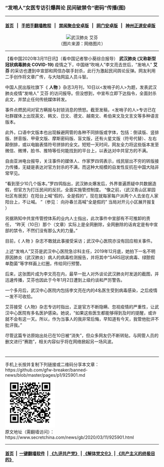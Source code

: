 ### “发哨人”女医专访引爆舆论 民间破禁令“密码”传播(图)
------------------------

#### [首页](https://github.com/gfw-breaker/banned-news/blob/master/README.md) &nbsp;&nbsp;|&nbsp;&nbsp; [手把手翻墙教程](https://github.com/gfw-breaker/guides/wiki) &nbsp;&nbsp;|&nbsp;&nbsp; [禁闻聚合安卓版](https://github.com/gfw-breaker/bn-android) &nbsp;&nbsp;|&nbsp;&nbsp; [网门安卓版](https://github.com/oGate2/oGate) &nbsp;&nbsp;|&nbsp;&nbsp; [神州正道安卓版](https://github.com/SzzdOgate/update) 



<div class="article_right" style="fone-color:#000">
 <p style="text-align:center">
  <img alt="武汉肺炎 艾芬" src="//img3.secretchina.com/pic/2020/3-11/p2645211a56396770-ss.jpg" style="height:337px; width:600px"/>
  <br>
   （图片来源：网络图片）
   <span id="hideid" name="hideid" style="color:red;display:none;">
    <span href="https://www.secretchina.com">
    </span>
   </span>
  </br>
 </p>
 <div id="txt-mid1-t21-2017">
  

---


  </div>
 </div>
 <p>
  【看中国2020年3月11日讯】（看中国记者黎小葵综合报导）
  <strong>
   <span href="https://www.secretchina.com/news/gb/tag/武汉肺炎" target="_blank">
    武汉肺炎
   </span>
   (又称新型冠状病毒肺炎 COVID-19)
  </strong>
  疫情之下，中国继“吹哨人”李文亮去世后，“发哨人”
  <strong>
   艾芬
  </strong>
  的采访也遭到中宣部和网信办联手封杀，此行为激起民间舆论反弹。网友利用二手创作将文章广传，与大陆网监人员斗智。
  <span id="hideid" name="hideid" style="color:red;display:none;">
   <span href="https://www.secretchina.com">
   </span>
  </span>
 </p>
 <p>
  中国人民出版社旗下《
  <strong>
   人物
  </strong>
  》杂志3月刊，10日以&lt;发哨子的人&gt;为题，发表武汉肺炎疫情“发哨人”
  <span href="https://www.secretchina.com/news/gb/tag/艾芬" target="_blank">
   艾芬
  </span>
  的访问报导。但没想到，中宣布立即下达指令，全面封杀此文，并禁止任何传统媒体转发。
 </p>
 <p>
  事件点燃民间对官方瞒报与封锁消息的愤怒。截至发稿，&lt;发哨子的人&gt;专访已在社群媒体上出现英文、韩文、日文、德文、越南文、希伯来文及文言文等多种语言版本。
 </p>
 <p>
  此外，口语中文版本也出现躲避网管的各种不同排版或字体，包括：倒读版、竖排版、拼音版、甲骨文版、摩斯密码版、盲文版，还有火星文版（符号代替）、左右颠倒排，或以电脑表情符号拼排的全文。短短一天时间，网友全力将这些版本发至微信、微博，脸书、推特等任何能找到的平台上，以表达对中共官方的不满。
 </p>
 <p>
  自由亚洲电台报导，关注事件的媒体人、作家罗四鸰表示，线民层出不穷的转版接力传播，无疑是表达对官方封杀的不满，而这种大规模的自发性反抗在中国大陆非常罕见。
 </p>
 <p>
  “看到至少10几个版本。”罗四鸰指出，武汉肺炎爆发后，外界普遍质疑中共数据造假，但官方为打压民间的反抗，全面实施管控制度。 “像之前，（武汉青山区翠园社区有居民）在阳台上喊“假的，全是假的”，现在就每家每户派两个人去坐在人家阳台上，不让喊。 ”（参见：
  <span href="https://www.secretchina.com/news/b5/2020/03/09/925541.html" target="_blank">
   向孙春兰高喊“全是假的” 当局对开元小区展开报复
  </span>
  ）
 </p>
 <p>
  另据熟知中共宣传管控体系的业内人士指出，此次事件中宣部有不可推卸的责任， “昨天（10日）那个（文章）实际上是全网删除，全网删除的话肯定是有中宣部的禁令，不然们没有那么大的力量。”
 </p>
 <p>
  目前，《
  <span href="https://www.secretchina.com/news/gb/tag/人物" target="_blank">
   人物
  </span>
  》杂志不敢就此事接受采访；武汉中心医院亦没有回应相关事件。
 </p>
 <p>
  上述“发哨人”艾芬是武汉中心医院急诊科主任，2019年12月底，她拍下一名不明原因肺炎（武汉肺炎）病人的病毒检测报告，并将其中“SARS冠状病毒、绿脓假单胞菌”等字样画上红圈，传给同行预警。
 </p>
 <p>
  后来，这张图片成为李文亮在内，最早一批人对外谈论武汉肺炎时发送的截图，并迅速传播，艾芬也因此于今年1月2日遭到上级约谈和严厉警告。
 </p>
 <p>
  一个多月后，武汉中心医院内包括李文亮在内的4名医生受到病毒感染，之后疫情一发不可收拾。
 </p>
 <p>
  艾芬接受《人物》杂志专访时指出，正是官方不断隐瞒、忽视疫情的严重性，让武汉中心医院有多名医护感染。她说，“如果这些医生都能够得到及时的提醒，或许就不会有这一天。所以，作为当事人的我非常后悔，早知道有今天，我管他批评不批评我。”
 </p>
 <p>
  尽管这篇专访原始出处已在10日被“消失”，但众多网友仍不断转贴，与网管人员的删文进行“赛跑”，相关内容似乎将在网络掀起另一场风波。
  <center>
   <div>
    <div id="txt-mid2-t22-2017" style="display: block;  max-height: 351px;  overflow: hidden;">
     <div id="SC-21xxx">
     </div>
     <ins class="adsbygoogle" data-ad-client="ca-pub-1276641434651360" data-ad-format="auto" data-ad-slot="4301710469" data-full-width-responsive="true" style="display:block">
     </ins>
    </div>
   </div>
  </center>
  <div style="padding-top:12px;">
  </div>
 </p>
</div>

<hr/>
手机上长按并复制下列链接或二维码分享本文章：<br/>
https://github.com/gfw-breaker/banned-news/blob/master/pages/p1/925901.md <br/>
<a href='https://github.com/gfw-breaker/banned-news/blob/master/pages/p1/925901.md'><img src='https://github.com/gfw-breaker/banned-news/blob/master/pages/p1/925901.md.png'/></a> <br/>
原文地址（需翻墙访问）：https://www.secretchina.com/news/gb/2020/03/11/925901.html


------------------------
#### [首页](https://github.com/gfw-breaker/banned-news/blob/master/README.md) &nbsp;|&nbsp; [一键翻墙软件](https://github.com/gfw-breaker/nogfw/blob/master/README.md) &nbsp;| [《九评共产党》](https://github.com/gfw-breaker/9ping.md/blob/master/README.md#九评之一评共产党是什么) | [《解体党文化》](https://github.com/gfw-breaker/jtdwh.md/blob/master/README.md) | [《共产主义的终极目的》](https://github.com/gfw-breaker/gczydzjmd.md/blob/master/README.md)


<img src='http://gfw-breaker.win/banned-news/pages/p1/925901.md' width='0px' height='0px'/>